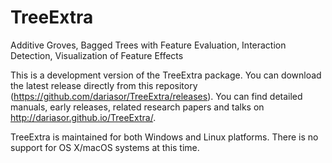 # TreeExtra
Additive Groves, Bagged Trees with Feature Evaluation, Interaction Detection, Visualization of Feature Effects

This is a development version of the TreeExtra package. You can download the latest release directly from this repository (https://github.com/dariasor/TreeExtra/releases).
You can find detailed manuals, early releases, related research papers and talks on http://dariasor.github.io/TreeExtra/. 

TreeExtra is maintained for both Windows and Linux platforms. There is no support for OS X/macOS systems at this time.
